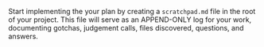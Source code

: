 Start implementing the your plan by creating a `scratchpad.md` file in the root of your project.
This file will serve as an APPEND-ONLY log for your work, documenting gotchas, judgement calls, files discovered, questions, and answers.
